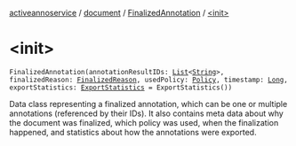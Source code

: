 [activeannoservice](../../index.md) / [document](../index.md) / [FinalizedAnnotation](index.md) / [&lt;init&gt;](./-init-.md)

# &lt;init&gt;

`FinalizedAnnotation(annotationResultIDs: `[`List`](https://kotlinlang.org/api/latest/jvm/stdlib/kotlin.collections/-list/index.html)`<`[`String`](https://kotlinlang.org/api/latest/jvm/stdlib/kotlin/-string/index.html)`>, finalizedReason: `[`FinalizedReason`](../-finalized-reason/index.md)`, usedPolicy: `[`Policy`](../../config/-policy/index.md)`, timestamp: `[`Long`](https://kotlinlang.org/api/latest/jvm/stdlib/kotlin/-long/index.html)`, exportStatistics: `[`ExportStatistics`](../-export-statistics/index.md)` = ExportStatistics())`

Data class representing a finalized annotation, which can be one or multiple annotations (referenced by their IDs).
It also contains meta data about why the document was finalized, which policy was used, when the finalization happened,
and statistics about how the annotations were exported.

